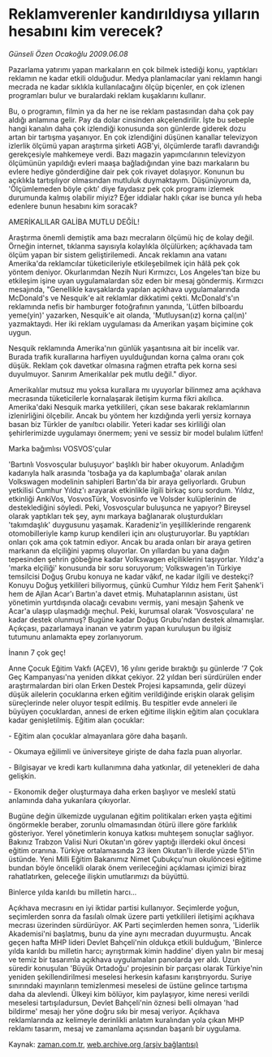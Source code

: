 # Reklamverenler kandırıldıysa yılların hesabını kim verecek?

*Günseli Özen Ocakoğlu 2009.06.08*

<tr><td class="metin" colspan="2" style="padding-top: 20px; padding-left: 5px; padding-right: 10px;">Pazarlama yatırımı yapan markaların en çok bilmek istediği konu, yaptıkları reklamın ne kadar etkili olduğudur. Medya planlamacılar yani reklamın hangi mecrada ne kadar sıklıkla kullanılacağını ölçüp biçenler, en çok izlenen programları bulur ve buralardaki reklam kuşaklarını kullanır.</td></tr><tr><td class="metin" colspan="2" style="padding-top: 20px; padding-left: 5px; padding-right: 10px;"><p>Bu, o programın, filmin ya da her ne ise reklam pastasından daha çok pay aldığı anlamına gelir. Pay da dolar cinsinden akçelendirilir. İşte bu sebeple hangi kanalın daha çok izlendiği konusunda son günlerde giderek dozu artan bir tartışma yaşanıyor. En çok izlendiğini düşünen kanallar televizyon izlerlik ölçümü yapan araştırma şirketi AGB'yi, ölçümlerde taraflı davrandığı gerekçesiyle mahkemeye verdi. Bazı magazin yapımcılarının televizyon ölçümünün yapıldığı evleri maaşa bağladığından yine bazı markaların bu evlere hediye gönderdiğine dair pek çok rivayet dolaşıyor. Konunun bu açıklıkla tartışılıyor olmasından mutluluk duymaktayım. Düşünüyorum da, 'Ölçümlemeden böyle çıktı' diye faydasız pek çok programı izlemek durumunda kalmış olabilir miyiz? Eğer iddialar haklı çıkar ise bunca yılı heba edenlere bunun hesabını kim soracak?
<p>AMERİKALILAR GALİBA MUTLU DEĞİL!
<p>Araştırma önemli demiştik ama bazı mecraların ölçümü hiç de kolay değil. Örneğin internet, tıklanma sayısıyla kolaylıkla ölçülürken; açıkhavada tam ölçüm yapan bir sistem geliştirilemedi. Ancak reklamın ana vatanı Amerika'da reklamcılar tüketicileriyle etkileşebilmek için hâlâ pek çok yöntem deniyor. Okurlarımdan Nezih Nuri Kırmızcı, Los Angeles'tan bize bu etkileşim işine uyan uygulamalardan söz eden bir mesaj göndermiş. Kırmızcı mesajında, "Genellikle kavşaklarda yapılan açıkhava uygulamalarında McDonald's ve Nesquik'e ait reklamlar dikkatimi çekti. McDonald's'ın reklamında nefis bir hamburger fotoğrafının yanında, 'Lütfen bilboardu yeme(yin)' yazarken, Nesquik'e ait olanda, 'Mutluysan(ız) korna çal(ın)' yazmaktaydı. Her iki reklam uygulaması da Amerikan yaşam biçimine çok uygun.
<p>Nesquik reklamında Amerika'nın günlük yaşantısına ait bir incelik var. Burada trafik kurallarına harfiyen uyulduğundan korna çalma oranı çok düşük. Reklam çok davetkar olmasına rağmen etrafta pek korna sesi duyulmuyor. Sanırım Amerikalılar pek mutlu değil." diyor.
<p>Amerikalılar mutsuz mu yoksa kurallara mı uyuyorlar bilinmez ama açıkhava mecrasında tüketicilerle kornalaşarak iletişim kurma fikri akıllıca. Amerika'daki Nesquik marka yetkilileri, çıkan sese bakarak reklamlarının izlenirliğini ölçebilir. Ancak bu yöntem her kızdığında yerli yersiz kornaya basan biz Türkler de yanıltıcı olabilir. Yeteri kadar ses kirliliği olan şehirlerimizde uygulamayı önermem; yeni ve sessiz bir model bulalım lütfen!
<p>Marka bağımlısı VOSVOS'çular
<p>'Bartınlı Vosvosçular buluşuyor' başlıklı bir haber okuyorum. Anladığım kadarıyla halk arasında 'tosbağa ya da kaplumbağa' olarak anılan Volkswagen modelinin sahipleri Bartın'da bir araya geliyorlardı. Grubun yetkilisi Cumhur Yıldız'ı arayarak etkinlikle ilgili birkaç soru sordum. Yıldız, etkinliği AnkiVos, VosvosTürk, Vosvosinfo ve Volsder kulüplerinin de desteklediğini söyledi. Peki, Vosvosçular buluşunca ne yapıyor? Bireysel olarak yaptıkları tek şey, aynı markaya bağlanarak oluşturdukları 'takımdaşlık' duygusunu yaşamak. Karadeniz'in yeşilliklerinde rengarenk otomobilleriyle kamp kurup kendileri için anı oluşturuyorlar. Bu yaptıkları onları çok ama çok tatmin ediyor. Ancak bu arada onları bir araya getiren markanın da elçiliğini yapmış oluyorlar. On yıllardan bu yana dağın tepesinden şehrin göbeğine kadar Volkswagen elçiliklerini taşıyorlar. Yıldız'a 'marka elçiliği' konusunda bir soru soruyorum; Volkswagen'in Türkiye temsilcisi Doğuş Grubu konuya ne kadar vâkıf, ne kadar ilgili ve destekçi? Konuyu Doğuş yetkilileri biliyormuş, çünkü Cumhur Yıldız hem Ferit Şahenk'i hem de Ajlan Acar'ı Bartın'a davet etmiş. Muhataplarının asistanı, üst yönetimin yurtdışında olacağı cevabını vermiş, yani mesajın Şahenk ve Acar'a ulaşıp ulaşmadığı meçhul. Peki, kurumsal olarak 'Vosvosçulara' ne kadar destek olunmuş? Bugüne kadar Doğuş Grubu'ndan destek almamışlar. Açıkçası, pazarlamaya inanan ve yatırım yapan kuruluşun bu ilgisiz tutumunu anlamakta epey zorlanıyorum.
<p>İnanın 7 çok geç!
<p>Anne Çocuk Eğitim Vakfı (AÇEV), 16 yılını geride bıraktığı şu günlerde '7 Çok Geç Kampanyası'na yeniden dikkat çekiyor. 22 yıldan beri sürdürülen ender araştırmalardan biri olan Erken Destek Projesi kapsamında, gelir düzeyi düşük ailelerin çocuklarına erken eğitim verildiğinde erişkin olarak gelişim süreçlerinde neler oluyor tespit edilmiş. Bu tespitler evde anneleri ile büyüyen çocuklardan, annesi de erken eğitime ilişkin eğitim alan çocuklara kadar genişletilmiş. Eğitim alan çocuklar:
<p>- Eğitim alan çocuklar almayanlara göre daha başarılı.
<p>- Okumaya eğilimli ve üniversiteye girişte de daha fazla puan alıyorlar.
<p>- Bilgisayar ve kredi kartı kullanımına daha yatkınlar, dil yetenekleri de daha gelişkin.
<p>- Ekonomik değer oluşturmaya daha erken başlıyor ve meslekî statü anlamında daha yukarılara çıkıyorlar.
<p>Bugüne değin ülkemizde uygulanan eğitim politikaları erken yaşta eğitimi öngörmekle beraber, zorunlu olmamasından ötürü illere göre farklılık gösteriyor. Yerel yönetimlerin konuya katkısı muhteşem sonuçlar sağlıyor. Bakınız Trabzon Valisi Nuri Okutan'ın görev yaptığı illerdeki okul öncesi eğitim oranına. Türkiye ortalamasında 23 iken Okutan'lı illerde yüzde 51'in üstünde. Yeni Milli Eğitim Bakanımız Nimet Çubukçu'nun okulöncesi eğitime bundan böyle öncelikli olarak önem verileceğini açıklaması içimizi biraz rahatlatırken, geleceğe ilişkin umutlarımızı da büyüttü.
<p>Binlerce yılda karıldı bu milletin harcı...
<p>Açıkhava mecrasını en iyi iktidar partisi kullanıyor. Seçimlerde yoğun, seçimlerden sonra da fasılalı olmak üzere parti yetkilileri iletişimi açıkhava mecrası üzerinden sürdürüyor. AK Parti seçimlerden hemen sonra, 'Liderlik Akademisi'ni başlatmış, bunu da yine aynı mecradan duyurmuştu. Ancak geçen hafta MHP lideri Devlet Bahçeli'nin oldukça etkili bulduğum, 'Binlerce yılda karıldı bu milletin harcı; ayrıştırmak kimin haddine' diyen yalın bir mesaj ve temiz bir tasarımla açıkhava uygulamaları panolarda yer aldı. Uzun süredir konuşulan 'Büyük Ortadoğu' projesinin bir parçası olarak Türkiye'nin yeniden şekillendirilmesi meselesi herkesin kafasını karıştırıyordu. Suriye sınırındaki mayınların temizlenmesi meselesi de üstüne gelince tartışma daha da alevlendi. Ülkeyi kim bölüyor, kim paylaşıyor, kime neresi verildi meselesi tartışıladursun, Devlet Bahçeli'nin öznesi belli olmayan 'had bildirme' mesajı her yöne doğru sıkı bir mesaj veriyor. Açıkhava reklamlarında az kelimeyle derinlikli anlatım kuralından yola çıkan MHP reklamı tasarım, mesaj ve zamanlama açısından başarılı bir uygulama.<br/></p></p></p></p></p></p></p></p></p></p></p></p></p></p></p></p></td></tr>

Kaynak: [zaman.com.tr](http://zaman.com.tr/yazar.do?yazino=856500), [web.archive.org (arşiv bağlantısı)](http://web.archive.org/web/20090825220905/http://www.zaman.com.tr:80/yazar.do?yazino=856500)
